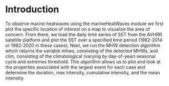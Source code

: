 # Introduction

To observe marine heatwaves using the marineHeatWaves module we first plot the specific location of interest on a map to visualize the area of concern. From there, we load the daily time series of SST from the AVHRR satellite platform and plot the SST over a specified time period (1982-2014 or 1982-2020 in these cases). Next, we run the MHW detection algorithm which returns the variable mhws, consisting of the detected MHWs, and clim, consisting of the climatological (varying by day-of-year) seasonal cycle and extremes threshold. This algorithm allows us to plot and look at the properties associated with the largest event for each case and determine the duration, max intensity, cumulative intensity, and the mean intensity. 
